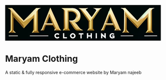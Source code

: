 <img src='./images/logo2.png' style='width=400px; height=200px; text-align=center;' />

# Maryam Clothing
A static &amp; fully responsive e-commerce website by Maryam najeeb
